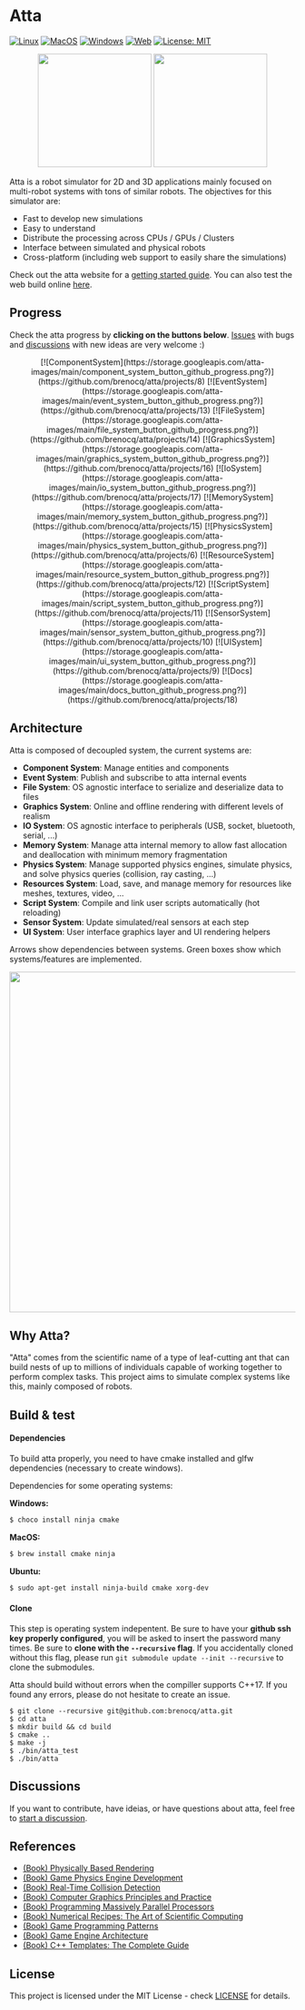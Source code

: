 # Atta

[![Linux](https://github.com/Brenocq/Atta/actions/workflows/linux.yml/badge.svg)](https://github.com/Brenocq/Atta/actions/workflows/linux.yml)
[![MacOS](https://github.com/Brenocq/Atta/actions/workflows/macos.yml/badge.svg)](https://github.com/Brenocq/Atta/actions/workflows/macos.yml)
[![Windows](https://github.com/Brenocq/Atta/actions/workflows/windows.yml/badge.svg)](https://github.com/Brenocq/Atta/actions/workflows/windows.yml)
[![Web](https://github.com/brenocq/atta/actions/workflows/web.yml/badge.svg)](https://github.com/brenocq/atta/actions/workflows/web.yml)
[![License: MIT](https://img.shields.io/badge/License-MIT-blue.svg)](LICENSE)

<p align="center">
 <img src="https://storage.googleapis.com/atta-images/evolution/2021-09-24.gif" height="200">
 <img src="https://storage.googleapis.com/atta-images/evolution/2021-09-08.gif" height="200">
</p>

Atta is a robot simulator for 2D and 3D applications mainly focused on multi-robot systems with tons of similar robots. The objectives for this simulator are:
  - Fast to develop new simulations
  - Easy to understand
  - Distribute the processing across CPUs / GPUs / Clusters
  - Interface between simulated and physical robots
  - Cross-platform (including web support to easily share the simulations)

Check out the atta website for a [getting started guide](https://atta.brenocq.com/docs). You can also test the web build online [here](https://atta.brenocq.com/build).

## Progress
Check the atta progress by **clicking on the buttons below**. [Issues](https://github.com/brenocq/atta/issues) with bugs and [discussions](https://github.com/brenocq/atta/discussions) with new ideas are very welcome :)

<p align="center">
    [![ComponentSystem](https://storage.googleapis.com/atta-images/main/component_system_button_github_progress.png?)](https://github.com/brenocq/atta/projects/8)
    [![EventSystem](https://storage.googleapis.com/atta-images/main/event_system_button_github_progress.png?)](https://github.com/brenocq/atta/projects/13)
    [![FileSystem](https://storage.googleapis.com/atta-images/main/file_system_button_github_progress.png?)](https://github.com/brenocq/atta/projects/14)
    [![GraphicsSystem](https://storage.googleapis.com/atta-images/main/graphics_system_button_github_progress.png?)](https://github.com/brenocq/atta/projects/16)
    [![IoSystem](https://storage.googleapis.com/atta-images/main/io_system_button_github_progress.png?)](https://github.com/brenocq/atta/projects/17)
    [![MemorySystem](https://storage.googleapis.com/atta-images/main/memory_system_button_github_progress.png?)](https://github.com/brenocq/atta/projects/15)
    [![PhysicsSystem](https://storage.googleapis.com/atta-images/main/physics_system_button_github_progress.png?)](https://github.com/brenocq/atta/projects/6)
    [![ResourceSystem](https://storage.googleapis.com/atta-images/main/resource_system_button_github_progress.png?)](https://github.com/brenocq/atta/projects/12)
    [![ScriptSystem](https://storage.googleapis.com/atta-images/main/script_system_button_github_progress.png?)](https://github.com/brenocq/atta/projects/11)
    [![SensorSystem](https://storage.googleapis.com/atta-images/main/sensor_system_button_github_progress.png?)](https://github.com/brenocq/atta/projects/10)
    [![UISystem](https://storage.googleapis.com/atta-images/main/ui_system_button_github_progress.png?)](https://github.com/brenocq/atta/projects/9)
    [![Docs](https://storage.googleapis.com/atta-images/main/docs_button_github_progress.png?)](https://github.com/brenocq/atta/projects/18)
</p>

## Architecture
Atta is composed of decoupled system, the current systems are:

- **Component System**: Manage entities and components
- **Event System**: Publish and subscribe to atta internal events
- **File System**: OS agnostic interface to serialize and deserialize data to files
- **Graphics System**: Online and offline rendering with different levels of realism
- **IO System**:  OS agnostic interface to peripherals (USB, socket, bluetooth, serial, ...)
- **Memory System**: Manage atta internal memory to allow fast allocation and deallocation with minimum memory fragmentation
- **Physics System**: Manage supported physics engines, simulate physics, and solve physics queries (collision, ray casting, ...)
- **Resources System**: Load, save, and manage memory for resources like meshes, textures, video, ...
- **Script System**: Compile and link user scripts automatically (hot reloading)
- **Sensor System**: Update simulated/real sensors at each step
- **UI System**: User interface graphics layer and UI rendering helpers

Arrows show dependencies between systems. Green boxes show which systems/features are implemented.
<p align="center">
 <img src="https://storage.googleapis.com/atta-images/main/github_arch-2021-11-28.png" height="600">
</p>

## Why Atta?
"Atta" comes from the scientific name of a type of leaf-cutting ant that can build nests of up to millions of individuals capable of working together to perform complex tasks.
This project aims to simulate complex systems like this, mainly composed of robots.

## Build & test
#### Dependencies
To build atta properly, you need to have cmake installed and glfw dependencies (necessary to create windows).

Dependencies for some operating systems:

**Windows:**
```bash
$ choco install ninja cmake
```

**MacOS:**
```bash
$ brew install cmake ninja
```

**Ubuntu:**
```bash
$ sudo apt-get install ninja-build cmake xorg-dev
```

#### Clone
This step is operating system indepentent. Be sure to have your **github ssh key properly configured**, you will be asked to insert the password many times. Be sure to **clone with the `--recursive` flag**. If you accidentally cloned without this flag, please run `git submodule update --init --recursive` to clone the submodules.

Atta should build without errors when the compiller supports C++17.
If you found any errors, please do not hesitate to create an issue.

```
$ git clone --recursive git@github.com:brenocq/atta.git
$ cd atta
$ mkdir build && cd build
$ cmake ..
$ make -j
$ ./bin/atta_test
$ ./bin/atta
```

## Discussions
If you want to contribute, have ideias, or have questions about atta, feel free to [start a discussion](https://github.com/brenocq/atta/discussions).

## References
- [(Book) Physically Based Rendering](http://www.pbr-book.org/)
- [(Book) Game Physics Engine Development](https://www.amazon.com/Game-Physics-Engine-Development-Commercial-Grade/dp/0123819768)
- [(Book) Real-Time Collision Detection](https://www.amazon.com/Real-Time-Collision-Detection-Interactive-Technology/dp/1558607323)
- [(Book) Computer Graphics Principles and Practice](http://cgpp.net/about.xml)
- [(Book) Programming Massively Parallel Processors](https://www.amazon.com/Programming-Massively-Parallel-Processors-Hands/dp/0128119861)
- [(Book) Numerical Recipes: The Art of Scientific Computing](http://numerical.recipes/com/storefront.html)
- [(Book) Game Programming Patterns](https://gameprogrammingpatterns.com)
- [(Book) Game Engine Architecture](https://www.gameenginebook.com)
- [(Book) C++ Templates: The Complete Guide](http://www.tmplbook.com)

## License
This project is licensed under the MIT License - check [LICENSE](LICENSE) for details.
